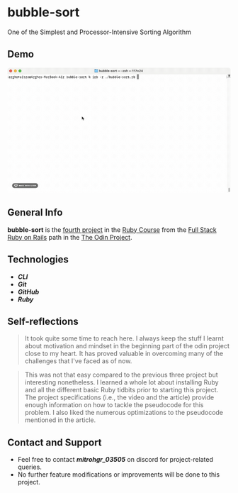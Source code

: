 # bubble-sort
One of the Simplest and Processor-Intensive Sorting Algorithm

## Demo

![Screen cast of bubble sort](./img/demo/demo.gif)

## General Info

**bubble-sort** is the [fourth project](https://www.theodinproject.com/lessons/ruby-bubble-sort) in the [Ruby Course](https://www.theodinproject.com/paths/full-stack-ruby-on-rails/courses/ruby) from the [Full Stack Ruby on Rails](https://www.theodinproject.com/paths/full-stack-ruby-on-rails) path in the [The Odin Project](https://www.theodinproject.com/about).

## Technologies

+ ***CLI***
+ ***Git***
+ ***GitHub***
+ ***Ruby***

## Self-reflections

> It took quite some time to reach here. I always keep the stuff I learnt about motivation and mindset in the beginning part of the odin project close to my heart. It has proved valuable in overcoming many of the challenges that I've faced as of now.

> This was not that easy compared to the previous three project but interesting nonetheless. I learned a whole lot about installing Ruby and all the different basic Ruby tidbits prior to starting this project. The project specifications (i.e., the video and the article) provide enough information on how to tackle the pseudocode for this problem. I also liked the numerous optimizations to the pseudocode mentioned in the article.

## Contact and Support

+ Feel free to contact ***mitrohgr_03505*** on discord for project-related queries.
+ No further feature modifications or improvements will be done to this project.